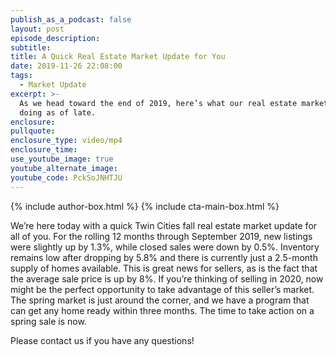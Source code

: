 ```yaml
---
publish_as_a_podcast: false
layout: post
episode_description:
subtitle:
title: A Quick Real Estate Market Update for You
date: 2019-11-26 22:08:00
tags:
  - Market Update
excerpt: >-
  As we head toward the end of 2019, here’s what our real estate market has been
  doing as of late.
enclosure:
pullquote:
enclosure_type: video/mp4
enclosure_time:
use_youtube_image: true
youtube_alternate_image:
youtube_code: PckSoJNHTJU
---
```


{% include author-box.html %}
{% include cta-main-box.html %}

We’re here today with a quick Twin Cities fall real estate market update for all of you. For the rolling 12 months through September 2019, new listings were slightly up by 1.3%, while closed sales were down by 0.5%. Inventory remains low after dropping by 5.8% and there is currently just a 2.5-month supply of homes available. This is great news for sellers, as is the fact that the average sale price is up by 8%. If you’re thinking of selling in 2020, now might be the perfect opportunity to take advantage of this seller’s market. The spring market is just around the corner, and we have a program that can get any home ready within three months. The time to take action on a spring sale is now.

Please contact us if you have any questions\!